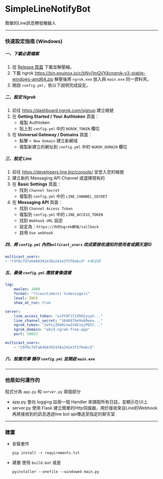 # SimpleLineNotifyBot
簡單的Line訊息轉發機器人

---
### 快速設定指南 (Windows)
##### 一、下載必要檔案
1. 從 [Release 頁面](https://github.com/YunTechAi-FreeSpaceTechnicSimpleLineNotifyBot/releases) 下載並解壓縮。
2. 下載 ngrok https://bin.equinox.io/c/bNyj1mQVY4cngrok-v3-stable-windows-amd64.zip
    解壓後將 `ngrok.exe` 放入與 `main.exe` 同一資料夾。
3. 開啟 `config.yml`，依以下說明完成設定。

##### 二、設定 Ngrok
1. 前往 https://dashboard.ngrok.com/signup 建立帳號
2. 在 **Getting Started / Your Authtoken** 頁面：
   - 複製 Authtoken
   - 貼上到 `config.yml` 中的 `NGROK_TOKEN` 欄位
3. 在 **Universal Gateway / Domains** 頁面：
   - 點擊 `+ New Domain` 建立新網域
   - 複製新建立的網址到 `config.yml` 中的 `NGROK_DOMAIN` 欄位

##### 三、設定 Line
1. 前往 https://developers.line.biz/console/ 並登入您的帳號
2. 建立新的 Messaging API Channel 或選擇現有的
3. 在 **Basic Settings** 頁面：
   - 找到 `Channel Secret`
   - 複製到 `config.yml` 中的 `LINE_CHANNEL_SECRET`
4. 在 **Messaging API** 頁面：
   - 找到 `Channel Access Token`
   - 複製到 `config.yml` 中的 `LINE_ACCESS_TOKEN`
   - 找到 `Webhook URL` 設定
   - 設定為：`https://你的ngrok網域/callback`
   - 啟用 `Use webhook`

##### 四、將 `config.yml`  內的`multicast_users` 改成要接收通知的使用者或調天室ID
```yml
multicast_users:
- "C9f8c7d7a6468392438a242e3f5f0abcd" #像這樣
```

##### 五、最後 `config.yml` 應該會像這樣
```yml
log:
    maxlen: 1000
    format: "[%(asctime)s] %(message)s"
    level: INFO
    show_at_run: true

server:
    line_access_token: "aiPt0FJIIXR02yuyh..."
    line_channel_secret: "164697be9a60eea..."
    ngrok_token: "2wfnjZH4HinwIV4EiejPQSt..."
    ngrok_domain: "abcd.ngrok-free.app"
    port: 50033

multicast_users:
    - "C9f8c7d7a6468392438a242e3f5f0abcd"
```

##### 六、設置完畢 儲存 `config.yml` 並開啟 `main.exe`

---
### 他是如何運作的
程式分為 `app.py` 和 `server.py` 兩個部分
- app.py
    會向 logging 註冊一個 Handler 來擷取所有日誌，並顯示在UI上
- server.py
    使用 Flask 建立簡單的Http伺服器，用於接收來自Line的Webhook
    再將接收到的訊息透過line bot api傳送至指定的聊天室
---
### 建置
- 安裝套件 
    ```
    pip install -r requirements.txt
    ```
- 建置
使用 `build.bat` 或是
    ```
    pyinstaller --onefile --windowed main.py
    ```

